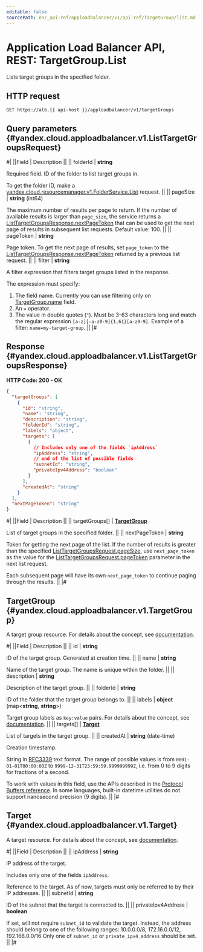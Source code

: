 ```yaml
---
editable: false
sourcePath: en/_api-ref/apploadbalancer/v1/api-ref/TargetGroup/list.md
---
```


# Application Load Balancer API, REST: TargetGroup.List

Lists target groups in the specified folder.

## HTTP request

```
GET https://alb.{{ api-host }}/apploadbalancer/v1/targetGroups
```

## Query parameters {#yandex.cloud.apploadbalancer.v1.ListTargetGroupsRequest}

#|
||Field | Description ||
|| folderId | **string**

Required field. ID of the folder to list target groups in.

To get the folder ID, make a [yandex.cloud.resourcemanager.v1.FolderService.List](/docs/resource-manager/api-ref/Folder/list#List) request. ||
|| pageSize | **string** (int64)

The maximum number of results per page to return. If the number of available
results is larger than `page_size`, the service returns a [ListTargetGroupsResponse.nextPageToken](#yandex.cloud.apploadbalancer.v1.ListTargetGroupsResponse)
that can be used to get the next page of results in subsequent list requests.
Default value: 100. ||
|| pageToken | **string**

Page token. To get the next page of results, set `page_token` to the
[ListTargetGroupsResponse.nextPageToken](#yandex.cloud.apploadbalancer.v1.ListTargetGroupsResponse) returned by a previous list request. ||
|| filter | **string**

A filter expression that filters target groups listed in the response.

The expression must specify:
1. The field name. Currently you can use filtering only on [TargetGroup.name](#yandex.cloud.apploadbalancer.v1.TargetGroup) field.
2. An `=` operator.
3. The value in double quotes (`"`). Must be 3-63 characters long and match the regular expression `[a-z][-a-z0-9]{1,61}[a-z0-9]`.
Example of a filter: `name=my-target-group`. ||
|#

## Response {#yandex.cloud.apploadbalancer.v1.ListTargetGroupsResponse}

**HTTP Code: 200 - OK**

```json
{
  "targetGroups": [
    {
      "id": "string",
      "name": "string",
      "description": "string",
      "folderId": "string",
      "labels": "object",
      "targets": [
        {
          // Includes only one of the fields `ipAddress`
          "ipAddress": "string",
          // end of the list of possible fields
          "subnetId": "string",
          "privateIpv4Address": "boolean"
        }
      ],
      "createdAt": "string"
    }
  ],
  "nextPageToken": "string"
}
```

#|
||Field | Description ||
|| targetGroups[] | **[TargetGroup](#yandex.cloud.apploadbalancer.v1.TargetGroup)**

List of target groups in the specified folder. ||
|| nextPageToken | **string**

Token for getting the next page of the list. If the number of results is greater than
the specified [ListTargetGroupsRequest.pageSize](#yandex.cloud.apploadbalancer.v1.ListTargetGroupsRequest), use `next_page_token` as the value
for the [ListTargetGroupsRequest.pageToken](#yandex.cloud.apploadbalancer.v1.ListTargetGroupsRequest) parameter in the next list request.

Each subsequent page will have its own `next_page_token` to continue paging through the results. ||
|#

## TargetGroup {#yandex.cloud.apploadbalancer.v1.TargetGroup}

A target group resource.
For details about the concept, see [documentation](/docs/application-load-balancer/concepts/target-group).

#|
||Field | Description ||
|| id | **string**

ID of the target group. Generated at creation time. ||
|| name | **string**

Name of the target group. The name is unique within the folder. ||
|| description | **string**

Description of the target group. ||
|| folderId | **string**

ID of the folder that the target group belongs to. ||
|| labels | **object** (map<**string**, **string**>)

Target group labels as `key:value` pairs.
For details about the concept, see [documentation](/docs/overview/concepts/services#labels). ||
|| targets[] | **[Target](#yandex.cloud.apploadbalancer.v1.Target)**

List of targets in the target group. ||
|| createdAt | **string** (date-time)

Creation timestamp.

String in [RFC3339](https://www.ietf.org/rfc/rfc3339.txt) text format. The range of possible values is from
`0001-01-01T00:00:00Z` to `9999-12-31T23:59:59.999999999Z`, i.e. from 0 to 9 digits for fractions of a second.

To work with values in this field, use the APIs described in the
[Protocol Buffers reference](https://developers.google.com/protocol-buffers/docs/reference/overview).
In some languages, built-in datetime utilities do not support nanosecond precision (9 digits). ||
|#

## Target {#yandex.cloud.apploadbalancer.v1.Target}

A target resource.
For details about the concept, see [documentation](/docs/application-load-balancer/concepts/target-group).

#|
||Field | Description ||
|| ipAddress | **string**

IP address of the target.

Includes only one of the fields `ipAddress`.

Reference to the target. As of now, targets must only be referred to by their IP addresses. ||
|| subnetId | **string**

ID of the subnet that the target is connected to. ||
|| privateIpv4Address | **boolean**

If set, will not require `subnet_id` to validate the target.
Instead, the address should belong to one of the following ranges:
10.0.0.0/8, 172.16.0.0/12, 192.168.0.0/16
Only one of `subnet_id` or `private_ipv4_address` should be set. ||
|#
